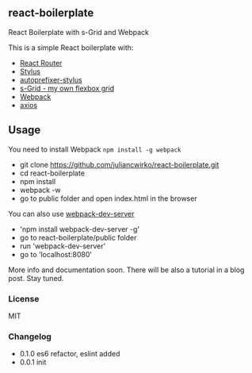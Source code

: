 ## react-boilerplate

React Boilerplate with s-Grid and Webpack

This is a simple React boilerplate with:

- [React Router](https://www.npmjs.com/package/react-router)
- [Stylus](https://www.npmjs.com/package/stylus)
- [autoprefixer-stylus](https://www.npmjs.com/package/autoprefixer-stylus)
- [s-Grid - my own flexbox grid](https://www.npmjs.com/package/s-grid)
- [Webpack](https://www.npmjs.com/package/webpack)
- [axios](https://www.npmjs.com/package/axios)

## Usage

You need to install Webpack `npm install -g webpack`

- git clone https://github.com/juliancwirko/react-boilerplate.git
- cd react-boilerplate
- npm install
- webpack -w
- go to public folder and open index.html in the browser

You can also use [webpack-dev-server](http://webpack.github.io/docs/tutorials/getting-started/#development-server)

- 'npm install webpack-dev-server -g'
- go to react-boilerplate/public folder
- run 'webpack-dev-server'
- go to 'localhost:8080'

More info and documentation soon. There will be also a tutorial in a blog post. Stay tuned.

### License

MIT

### Changelog

- 0.1.0 es6 refactor, eslint added
- 0.0.1 init

